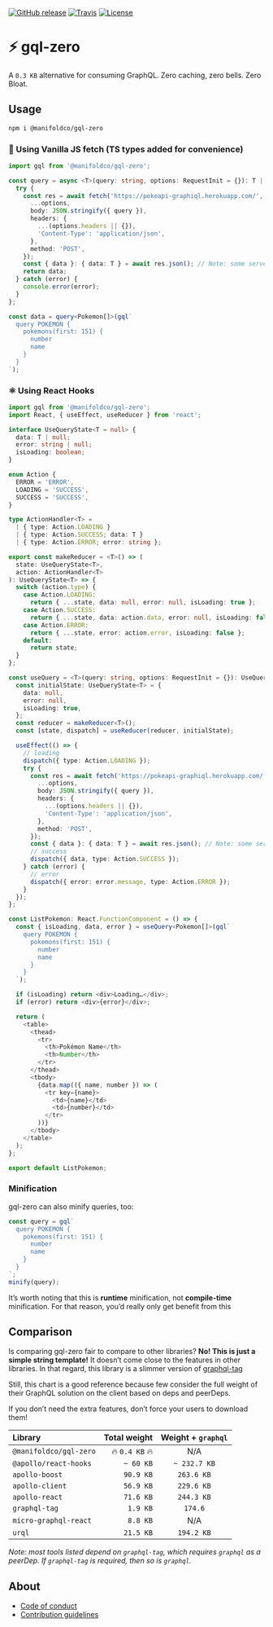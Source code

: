[![GitHub release](https://img.shields.io/github/tag/manifoldco/gql-zero.svg?label=latest)](https://github.com/manifoldco/gql-zero/releases)
[![Travis](https://img.shields.io/travis/manifoldco/gql-zero/master.svg)](https://travis-ci.org/manifoldco/gql-zero)
[![License](https://img.shields.io/badge/license-BSD-blue.svg)](./LICENSE.md)

# ⚡️ gql-zero

A `0.3 KB` alternative for consuming GraphQL. Zero caching, zero bells. Zero Bloat.

## Usage

```bash
npm i @manifoldco/gql-zero
```

### 🧁 Using Vanilla JS fetch (TS types added for convenience)

```ts
import gql from '@manifoldco/gql-zero';

const query = async <T>(query: string, options: RequestInit = {}): T | undefined => {
  try {
    const res = await fetch('https://pokeapi-graphiql.herokuapp.com/', {
      ...options,
      body: JSON.stringify({ query }),
      headers: {
        ...(options.headers || {}),
        'Content-Type': 'application/json',
      },
      method: 'POST',
    });
    const { data }: { data: T } = await res.json(); // Note: some servers may return errors here as well
    return data;
  } catch (error) {
    console.error(error);
  }
};

const data = query<Pokemon[]>(gql`
  query POKEMON {
    pokemons(first: 151) {
      number
      name
    }
  }
`);
```

### ⚛️ Using React Hooks

```ts
import gql from '@manifoldco/gql-zero';
import React, { useEffect, useReducer } from 'react';

interface UseQueryState<T = null> {
  data: T | null;
  error: string | null;
  isLoading: boolean;
}

enum Action {
  ERROR = 'ERROR',
  LOADING = 'SUCCESS',
  SUCCESS = 'SUCCESS',
}

type ActionHandler<T> =
  | { type: Action.LOADING }
  | { type: Action.SUCCESS; data: T }
  | { type: Action.ERROR; error: string };

export const makeReducer = <T>() => (
  state: UseQueryState<T>,
  action: ActionHandler<T>
): UseQueryState<T> => {
  switch (action.type) {
    case Action.LOADING:
      return { ...state, data: null, error: null, isLoading: true };
    case Action.SUCCESS:
      return { ...state, data: action.data, error: null, isLoading: false };
    case Action.ERROR:
      return { ...state, error: action.error, isLoading: false };
    default:
      return state;
  }
};

const useQuery = <T>(query: string, options: RequestInit = {}): UseQueryState<T> => {
  const initialState: UseQueryState<T> = {
    data: null,
    error: null,
    isLoading: true,
  };
  const reducer = makeReducer<T>();
  const [state, dispatch] = useReducer(reducer, initialState);

  useEffect(() => {
    // loading
    dispatch({ type: Action.LOADING });
    try {
      const res = await fetch('https://pokeapi-graphiql.herokuapp.com/', {
        ...options,
        body: JSON.stringify({ query }),
        headers: {
          ...(options.headers || {}),
          'Content-Type': 'application/json',
        },
        method: 'POST',
      });
      const { data }: { data: T } = await res.json(); // Note: some servers may return errors here as well
      // success
      dispatch({ data, type: Action.SUCCESS });
    } catch (error) {
      // error
      dispatch({ error: error.message, type: Action.ERROR });
    }
  });
};

const ListPokemon: React.FunctionComponent = () => {
  const { isLoading, data, error } = useQuery<Pokemon[]>(gql`
    query POKEMON {
      pokemons(first: 151) {
        number
        name
      }
    }
  `);

  if (isLoading) return <div>Loading…</div>;
  if (error) return <div>{error}</div>;

  return (
    <table>
      <thead>
        <tr>
          <th>Pokémon Name</th>
          <th>Number</th>
        </tr>
      </thead>
      <tbody>
        {data.map(({ name, number }) => (
          <tr key={name}>
            <td>{name}</td>
            <td>{number}</td>
          </tr>
        ))}
      </tbody>
    </table>
  );
};

export default ListPokemon;
```

### Minification

gql-zero can also minify queries, too:

```js
const query = gql`
  query POKEMON {
    pokemons(first: 151) {
      number
      name
    }
  }
`;
minify(query);
```

It’s worth noting that this is **runtime** minification, not **compile-time** minification. For that
reason, you’d really only get benefit from this

## Comparison

Is comparing gql-zero fair to compare to other libraries? **No! This is just a simple string
template!** It doesn’t come close to the features in other libraries. In that regard, this library
is a slimmer version of [graphql-tag][graphql-tag]

Still, this chart is a good reference because few consider the full weight of their GraphQL solution
on the client based on deps and peerDeps.

If you don’t need the extra features, don’t force your users to download them!

| Library                |   Total weight | Weight + `graphql` |
| :--------------------- | -------------: | :----------------: |
| `@manifoldco/gql-zero` | 🔥 `0.4 KB` 🔥 |        N/A         |
| `@apollo/react-hooks`  |      `~ 60 KB` |    `~ 232.7 KB`    |
| `apollo-boost`         |      `90.9 KB` |     `263.6 KB`     |
| `apollo-client`        |      `56.9 KB` |     `229.6 KB`     |
| `apollo-react`         |      `71.6 KB` |     `244.3 KB`     |
| `graphql-tag`          |       `1.9 KB` |      `174.6`       |
| `micro-graphql-react`  |       `8.8 KB` |        N/A         |
| `urql`                 |      `21.5 KB` |     `194.2 KB`     |

_Note: most tools listed depend on `graphql-tag`, which requires `graphql` as a peerDep. If
`graphql-tag` is required, then so is `graphql`._

## About

- [Code of conduct][conduct]
- [Contribution guidelines][contribution]

[conduct]: ./CODE_OF_CONDUCT.md
[contribution]: ./.github/CONTRIBUTING.md
[graphql-tag]: https://www.npmjs.com/package/graphql-tag
